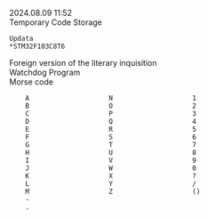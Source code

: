 2024.08.09 11:52 </br>
Temporary Code Storage</br>

    Updata
    *STM32F103C8T6

Foreign version of the literary inquisition</br>
Watchdog Program</br>
Morse code</br>

        A                    N                    1
        B                    O                    2
        C                    P                    3
        D                    Q                    4
        E                    R                    5
        F                    S                    6
        G                    T                    7
        H                    U                    8
        I                    V                    9
        J                    W                    0
        K                    X                    ?
        L                    Y                    /
        M                    Z                    ()
        -
        .
        
        

                                               

